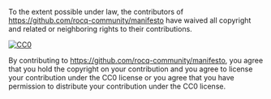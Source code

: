 To the extent possible under law, the contributors of
<https://github.com/rocq-community/manifesto> have waived all copyright and
related or neighboring rights to their contributions.

  <a rel="license"
     href="http://creativecommons.org/publicdomain/zero/1.0/">
    <img src="https://licensebuttons.net/p/zero/1.0/88x31.png" style="border-style: none;" alt="CC0" />
  </a>

By contributing to <https://github.com/rocq-community/manifesto>, you agree that
you hold the copyright on your contribution and you agree to license your
contribution under the CC0 license or you agree that you have permission
to distribute your contribution under the CC0 license.
